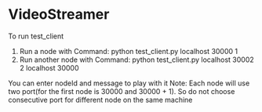 VideoStreamer
=============

To run test_client
1. Run a node with Command: python test_client.py localhost 30000 1
2. Run another node with Command: python test_client.py localhost 30002 2 localhost 30000


You can enter nodeId and message to play with it
Note: Each node will use two port(for the first node is 30000 and 30000 + 1). So do not choose consecutive port for different node on the same machine
